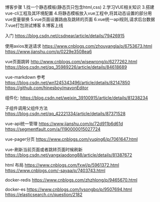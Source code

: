 博客步骤
1.找一个静态模板(静态页只包含html,css)
2.学习VUE相关知识
3.搭建vue-cli工程及其环境配置
4.将静态模板放入vue工程中,将其动态设置的部分用vue变量替换
5.vue页面设置路由及跳转的页面
6.vue统一api规则,请求后台数据
7.vue打包测试博客
8.博客上线

入门
https://blog.csdn.net/csdnear/article/details/79426915

使用axios发送请求
https://www.cnblogs.com/zhouyangla/p/6753673.html
https://www.jianshu.com/p/0229e3508ea6

vue页面跳转
http://www.cnblogs.com/wisewrong/p/6277262.html  
https://blog.csdn.net/qq_35989226/article/details/84618689

vue-markdown
参考 https://blog.csdn.net/wn1245343496/article/details/82147850
https://github.com/hinesboy/mavonEditor

组件化:
https://blog.csdn.net/weixin_39100915/article/details/81238234

子组件调用父组件方法
https://blog.csdn.net/qq_42221334/article/details/87371528

vue-api统一管理
https://www.jianshu.com/p/72d911b6d61d 
https://segmentfault.com/a/1190000015027724

vue-pager分页
https://www.cnblogs.com/yuqing6/p/7061647.html

vue-刷新当前页面或者跳转页面时候刷新
https://blog.csdn.net/yangxiaodong88/article/details/81387672

html 布局
https://www.cnblogs.com/fxwl/p/5961372.html
https://www.cnblogs.com/-sayaa/p/7403743.html



docker-redis
https://www.cnblogs.com/zhzhlong/p/9465670.html

docker-es
https://www.cnblogs.com/lysongbo/p/9507694.html
https://elasticsearch.cn/question/2182

